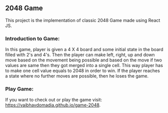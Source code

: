 ## 2048 Game

This project is the implementation of classic 2048 Game made using React JS.

### Introduction to Game:

In this game, player is given a 4 X 4 board and some initial state in the board filled with 2's and 4's. Then the player can make left, right, up and down move based on the movement being possible and based on the move if two values are same then they got merged into a single cell. This way player has to make one cell value equals to 2048 in order to win. If the player reaches a state where no further moves are possible, then he loses the game.

### Play Game:

If you want to check out or play the game visit: https://vaibhavdomadia.github.io/game-2048.
